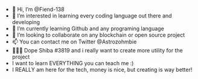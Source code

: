 - 👋 Hi, I’m @Fiend-138
- 👀 I’m interested in learning every coding language out there and developing
- 🌱 I’m currently learning Github and any programing language
- 💞️ I’m looking to collaborate on any blockchain or open source project
- 📫 You can contact me on Twitter @Astrozohmbie
- 💎🐶👐 Dope Shiba #3819 and i really want to create more utility for the project
- I want to learn EVERYTHING you can teach me :)
- I REALLY am here for the tech, money is nice, but creating is way better!
<!---
Fiend-138/Fiend-138 is a ✨ special ✨ repository because its `README.md` (this file) appears on your GitHub profile.
You can click the Preview link to take a look at your changes.
--->

